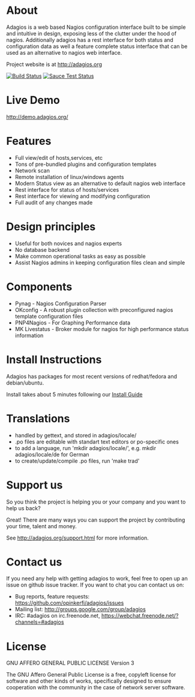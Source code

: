 About
=====
Adagios is a web based Nagios configuration interface built to be simple and intuitive in design, exposing less of the clutter under the hood of nagios. Additionally adagios has a rest interface for both status and configuration data as well a feature complete status interface that can be used as an alternative to nagios web interface.

Project website is at http://adagios.org

[![Build Status](https://travis-ci.org/opinkerfi/adagios.svg?branch=master)](https://travis-ci.org/nopinkerfi/adagios) [![Sauce Test Status](https://saucelabs.com/buildstatus/tommi)](https://saucelabs.com/u/tommi)


Live Demo
=========
http://demo.adagios.org/

Features
========
  - Full view/edit of hosts,services, etc
  - Tons of pre-bundled plugins and configuration templates
  - Network scan
  - Remote installation of linux/windows agents
  - Modern Status view as an alternative to default nagios web interface
  - Rest interface for status of hosts/services
  - Rest interface for viewing and modifying configuration
  - Full audit of any changes made

Design principles
==================
  - Useful for both novices and nagios experts
  - No database backend
  - Make common operational tasks as easy as possible
  - Assist Nagios admins in keeping configuration files clean and simple

Components
==========
  - Pynag - Nagios Configuration Parser
  - OKconfig - A robust plugin collection with preconfigured nagios template configuration files
  - PNP4Nagios - For Graphing Performance data
  - MK Livestatus - Broker module for nagios for high performance status information


Install Instructions
====================

Adagios has packages for most recent versions of redhat/fedora and debian/ubuntu.

Install takes about 5 minutes following our [Install Guide](https://github.com/opinkerfi/adagios/wiki/Install-guide)


Translations
============

  - handled by gettext, and stored in adagios/locale/
  - .po files are editable with standart text editors or po-specific ones
  - to add a language, run 'mkdir adagios/locale/<language-code>',
    e.g. mkdir adagios/locale/de for German
  - to create/update/compile .po files, run 'make trad'


Support us
===================

So you think the project is helping you or your company and you want to help us back?

Great! There are many ways you can support the project by contributing your time, talent and money.

See http://adagios.org/support.html for more information.


Contact us
===================
If you need any help with getting adagios to work, feel free to open up an issue on github issue tracker. If you want to chat you can contact us on:

  - Bug reports, feature requests: https://github.com/opinkerfi/adagios/issues
  - Mailing list: http://groups.google.com/group/adagios
  - IRC: #adagios on irc.freenode.net, https://webchat.freenode.net/?channels=#adagios


License
=======
GNU AFFERO GENERAL PUBLIC LICENSE Version 3

The GNU Affero General Public License is a free, copyleft license for
software and other kinds of works, specifically designed to ensure
cooperation with the community in the case of network server software.



